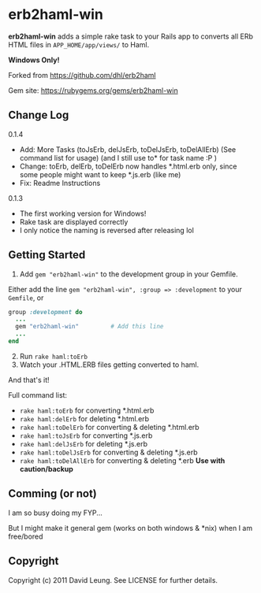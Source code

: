 erb2haml-win
========
**erb2haml-win** adds a simple rake task to your Rails app to converts all ERb HTML files in `APP_HOME/app/views/` to Haml.

**Windows Only!**

Forked from https://github.com/dhl/erb2haml

Gem site: https://rubygems.org/gems/erb2haml-win

Change Log
---------------

0.1.4

- Add: More Tasks (toJsErb, delJsErb, toDelJsErb, toDelAllErb) (See command list for usage) (and I still use to* for task name :P )
- Change: toErb, delErb, toDelErb now handles *.html.erb only, since some people might want to keep *.js.erb (like me)
- Fix: Readme Instructions

0.1.3

- The first working version for Windows!
- Rake task are displayed correctly
- I only notice the naming is reversed after releasing lol

Getting Started
---------------

1. Add `gem "erb2haml-win"` to the development group in your Gemfile.

Either add the line `gem "erb2haml-win", :group => :development` to your `Gemfile`, or

```ruby
group :development do
  ...
  gem "erb2haml-win"         # Add this line
  ...
end
```

2. Run `rake haml:toErb`
3. Watch your .HTML.ERB files getting converted to haml.

And that's it!

Full command list:

- `rake haml:toErb` for converting *.html.erb
- `rake haml:delErb` for deleting *.html.erb
- `rake haml:toDelErb` for converting & deleting *.html.erb
- `rake haml:toJsErb` for converting *.js.erb
- `rake haml:delJsErb` for deleting *.js.erb
- `rake haml:toDelJsErb` for converting & deleting *.js.erb
- `rake haml:toDelAllErb` for converting & deleting *.erb **Use with caution/backup**

Comming (or not)
---------------

I am so busy doing my FYP...

But I might make it general gem (works on both windows & *nix) when I am free/bored

Copyright
---------
Copyright (c) 2011 David Leung. See LICENSE for further details.

